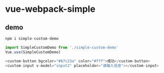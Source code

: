 # vue-webpack-simple

## demo

``` js
npm i simple-custom-demo

import SimpleCustomDemo from './simple-custom-demo'
Vue.use(SimpleCustomDemo)

<custom-button bgcolor="#67c23a" color="#fff">成功</custom-button>
<custom-input v-model="input2" placeholder="请输入信息"></custom-input>
```
